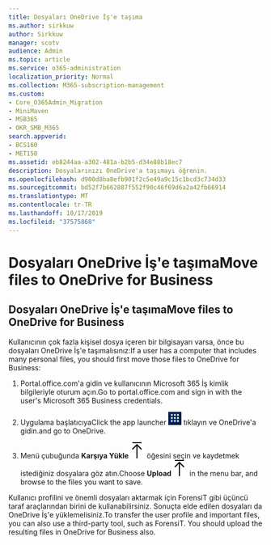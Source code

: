 ```yaml
---
title: Dosyaları OneDrive İş'e taşıma
ms.author: sirkkuw
author: Sirkkuw
manager: scotv
audience: Admin
ms.topic: article
ms.service: o365-administration
localization_priority: Normal
ms.collection: M365-subscription-management
ms.custom:
- Core_O365Admin_Migration
- MiniMaven
- MSB365
- OKR_SMB_M365
search.appverid:
- BCS160
- MET150
ms.assetid: eb8244aa-a302-481a-b2b5-d34e88b18ec7
description: Dosyalarınızı OneDrive'a taşımayı öğrenin.
ms.openlocfilehash: d900d8ba8efb901f2c5e49a9c15c1bcd3c734d33
ms.sourcegitcommit: bd52f7b662887f552f90c46f69d6a2a42fb66914
ms.translationtype: MT
ms.contentlocale: tr-TR
ms.lasthandoff: 10/17/2019
ms.locfileid: "37575868"
---
```

# <a name="move-files-to-onedrive-for-business"></a><span data-ttu-id="de48e-103">Dosyaları OneDrive İş'e taşıma</span><span class="sxs-lookup"><span data-stu-id="de48e-103">Move files to OneDrive for Business</span></span>

## <a name="move-files-to-onedrive-for-business"></a><span data-ttu-id="de48e-104">Dosyaları OneDrive İş'e taşıma</span><span class="sxs-lookup"><span data-stu-id="de48e-104">Move files to OneDrive for Business</span></span>

<span data-ttu-id="de48e-105">Kullanıcının çok fazla kişisel dosya içeren bir bilgisayarı varsa, önce bu dosyaları OneDrive İş'e taşımalısınız:</span><span class="sxs-lookup"><span data-stu-id="de48e-105">If a user has a computer that includes many personal files, you should first move those files to OneDrive for Business:</span></span>
  
1. <span data-ttu-id="de48e-106">Portal.office.com'a gidin ve kullanıcının Microsoft 365 İş kimlik bilgileriyle oturum açın.</span><span class="sxs-lookup"><span data-stu-id="de48e-106">Go to portal.office.com and sign in with the user's Microsoft 365 Business credentials.</span></span>
    
2. <span data-ttu-id="de48e-107">Uygulama başlatıcıya</span><span class="sxs-lookup"><span data-stu-id="de48e-107">Click the app launcher</span></span> ![The app launcher icon in Office 365](media/7502f4ec-3c9a-435d-a7b4-b9cda85189a7.png) <span data-ttu-id="de48e-109">tıklayın ve OneDrive'a gidin.</span><span class="sxs-lookup"><span data-stu-id="de48e-109">and go to OneDrive.</span></span> 
    
3. <span data-ttu-id="de48e-110">Menü çubuğunda **Karşıya Yükle**![Upload](media/d9b963b8-10af-42e2-953d-360301b83d3c.png) öğesini seçin ve kaydetmek istediğiniz dosyalara göz atın.</span><span class="sxs-lookup"><span data-stu-id="de48e-110">Choose **Upload**![Upload](media/d9b963b8-10af-42e2-953d-360301b83d3c.png) in the menu bar, and browse to the files you want to save.</span></span> 
    
<span data-ttu-id="de48e-p101">Kullanıcı profilini ve önemli dosyaları aktarmak için ForensiT gibi üçüncü taraf araçlarından birini de kullanabilirsiniz. Sonuçta elde edilen dosyaları da OneDrive İş'e yüklemelisiniz.</span><span class="sxs-lookup"><span data-stu-id="de48e-p101">To transfer the user profile and important files, you can also use a third-party tool, such as ForensiT. You should upload the resulting files in OneDrive for Business also.</span></span>
  
